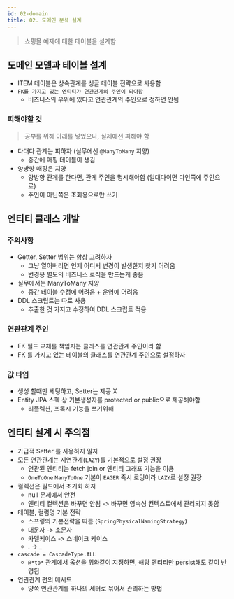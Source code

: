 ```yaml
---
id: 02-domain
title: 02. 도메인 분석 설계
---
```


> 쇼핑몰 예제에 대한 테이블을 설계함

## 도메인 모델과 테이블 설계

- ITEM 테이블은 상속관계를 싱글 테이블 전략으로 사용함
- `FK를 가지고 있는 엔티티가 연관관계의 주인이 되야함`
  - 비즈니스의 우위에 있다고 연관관계의 주인으로 정하면 안됨

### 피해야할 것

> 공부를 위해 아래를 넣었으나, 실제에선 피해야 함

- 다대다 관계는 피하자 (실무에선 `@ManyToMany` 지양)
  - 중간에 매핑 테이블이 생김
- 양방향 매핑은 지양
  - 양방향 관계를 한다면, 관계 주인을 명시해야함 (일대다이면 다인쪽에 주인으로)
  - 주인이 아닌쪽은 조회용으로만 쓰기

## 엔티티 클래스 개발

### 주의사항

- Getter, Setter 범위는 항상 고려하자
  - 그냥 열어버리면 언제 어디서 변경이 발생한지 찾기 어려움
  - 변경용 별도의 비즈니스 로직을 만드는게 좋음
- 실무에서는 ManyToMany 지양
  - 중간 테이블 수정에 어려움 + 운영에 어려움
- DDL 스크립트는 따로 사용
  - 추출한 것 가지고 수정하여 DDL 스크립트 적용

### 연관관계 주인

- FK 필드 교체를 책임지는 클래스를 연관관계 주인이라 함
- FK 를 가지고 있는 테이블의 클래스를 연관관계 주인으로 설정하자

### 값 타입

- 생성 할때만 세팅하고, Setter는 제공 X
- Entity JPA 스펙 상 기본생성자를 protected or public으로 제공해야함
  - 리플렉션, 프록시 기능을 쓰기위해

## 엔티티 설계 시 주의점

- 가급적 Setter 를 사용하지 말자
- 모든 연관관계는 지연관계(`LAZY`)를 기본적으로 설정 권장
  - 연관된 엔티티는 fetch join or 엔티티 그래프 기능을 이용
  - `OneToOne` `ManyToOne` 기본이 `EAGER` 즉시 로딩이라 `LAZY`로 설정 권장
- 컬렉션은 필드에서 초기화 하자
  - null 문제에서 안전
  - 엔티티 컬렉션은 바꾸면 안됨 -> 바꾸면 영속성 컨텍스트에서 관리되지 못함
- 테이블, 컬럼명 기본 전략
  - 스프링의 기본전략을 따름 (`SpringPhysicalNamingStrategy`)
  - 대문자 -> 소문자
  - 카멜케이스 -> 스네이크 케이스
  - . -> _
- `cascade = CascadeType.ALL`
  - `@*to*` 관계에서 옵션을 위와같이 지정하면, 해당 엔티티만 persist해도 같이 반영됨
- 연관관계 편의 메서드
  - 양쪽 연관관계를 하나의 세터로 묶어서 관리하는 방법

